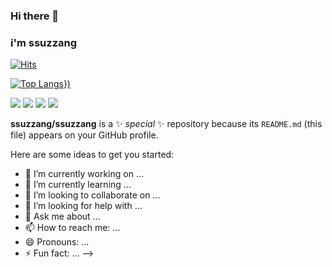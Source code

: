 ### Hi there 👋
### i'm ssuzzang
[![Hits](https://hits.seeyoufarm.com/api/count/incr/badge.svg?url=https%3A%2F%2Fgithub.com%2Fssuzzang&count_bg=%23FFCF00&title_bg=%23000000&icon=hashnode.svg&icon_color=%23F6F75E&title=ssuzzang&edge_flat=false)](https://hits.seeyoufarm.com)

[![Top Langs](https://github-readme-stats.vercel.app/api/top-langs/?username={ssuzzang)})](https://github.com/anuraghazra/github-readme-stats)






<img src="https://img.shields.io/badge/ssuzznag-3DDC84?style=flat-square&logo=Andela&logoColor=yellow"/>
<img src="https://img.shields.io/badge/kkkjs124@kakao.com-3DDC84?style=flat-square&logo=KakaoTalk&logoColor=#FFCD00"/> 
<img src="https://img.shields.io/badge/ssuzznag-3DDC84?style=flat-square&logo=Android&logoColor=red"/> 
<img src="https://img.shields.io/badge/ssuzznag-3DDC84?style=flat-square&logo=Android&logoColor=red"/> 


**ssuzzang/ssuzzang** is a ✨ _special_ ✨ repository because its `README.md` (this file) appears on your GitHub profile.

Here are some ideas to get you started:

- 🔭 I’m currently working on ...
- 🌱 I’m currently learning ...
- 👯 I’m looking to collaborate on ...
- 🤔 I’m looking for help with ...
- 💬 Ask me about ...
- 📫 How to reach me: ...
- 😄 Pronouns: ...
- ⚡ Fun fact: ...
-->
